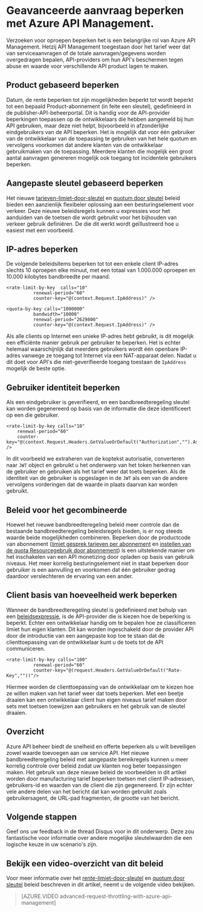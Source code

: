 <properties
    pageTitle="Geavanceerde aanvraag beperken met Azure API Management."
    description="Informatie over het maken en toepassen flexibele quota en tarief van beleid met Azure API Management beperken."
    services="api-management"
    documentationCenter=""
    authors="darrelmiller"
    manager="erikre"
    editor=""/>

<tags
    ms.service="api-management"
    ms.devlang="dotnet"
    ms.topic="article"
    ms.tgt_pltfrm="na"
    ms.workload="na"
    ms.date="10/25/2016"
    ms.author="darrmi"/>


# <a name="advanced-request-throttling-with-azure-api-management"></a>Geavanceerde aanvraag beperken met Azure API Management.

Verzoeken voor oproepen beperken het is een belangrijke rol van Azure API Management. Hetzij API Management toegestaan door het tarief weer dat van serviceaanvragen of de totale aanvragen/gegevens worden overgedragen bepalen, API-providers om hun API's beschermen tegen abuse en waarde voor verschillende API product lagen te maken.

## <a name="product-based-throttling"></a>Product gebaseerd beperken
Datum, de rente beperken tot zijn mogelijkheden beperkt tot wordt beperkt tot een bepaald Product-abonnement (in feite een sleutel), gedefinieerd in de publisher-API-beheerportal. Dit is handig voor de API-provider beperkingen toepassen op de ontwikkelaars die hebben aangemeld bij hun API gebruiken, maar deze niet helpt, bijvoorbeeld in afzonderlijke eindgebruikers van de API beperken. Het is mogelijk dat voor één gebruiker van de ontwikkelaar van de toepassing te gebruiken van het hele quotum en vervolgens voorkomen dat andere klanten van de ontwikkelaar gebruikmaken van de toepassing. Meerdere klanten die mogelijk een groot aantal aanvragen genereren mogelijk ook toegang tot incidentele gebruikers beperken.

## <a name="custom-key-based-throttling"></a>Aangepaste sleutel gebaseerd beperken
Het nieuwe [tarieven-limiet-door-sleutel](https://msdn.microsoft.com/library/azure/dn894078.aspx#LimitCallRateByKey) en [quotum door sleutel](https://msdn.microsoft.com/library/azure/dn894078.aspx#SetUsageQuotaByKey) beleid bieden een aanzienlijk flexibeler oplossing aan een besturingselement voor verkeer. Deze nieuwe beleidsregels kunnen u expressies voor het aanduiden van de toetsen die wordt gebruikt voor het bijhouden van verkeer gebruik definiëren. De die dit werkt wordt geïllustreerd hoe u easiest met een voorbeeld. 

## <a name="ip-address-throttling"></a>IP-adres beperken
De volgende beleidsitems beperken tot tot een enkele client IP-adres slechts 10 oproepen elke minuut, met een totaal van 1.000.000 oproepen en 10.000 kilobytes bandbreedte per maand. 

    <rate-limit-by-key  calls="10"
              renewal-period="60"
              counter-key="@(context.Request.IpAddress)" />

    <quota-by-key calls="1000000"
              bandwidth="10000"
              renewal-period="2629800"
              counter-key="@(context.Request.IpAddress)" />

Als alle clients op Internet een unieke IP-adres hebt gebruikt, is dit mogelijk een efficiënte manier gebruik per gebruiker te beperken. Het is echter helemaal waarschijnlijk dat meerdere gebruikers wordt één openbare IP-adres vanwege ze toegang tot Internet via een NAT-apparaat delen. Nadat u dit doet voor API's die niet-geverifieerde toegang toestaan de `IpAddress` mogelijk de beste optie.

## <a name="user-identity-throttling"></a>Gebruiker identiteit beperken
Als een eindgebruiker is geverifieerd, en een bandbreedteregeling sleutel kan worden gegenereerd op basis van de informatie die deze identificeert op een die gebruiker.

    <rate-limit-by-key calls="10"
        renewal-period="60"
        counter-key="@(context.Request.Headers.GetValueOrDefault("Authorization","").AsJwt()?.Subject)" />

In dit voorbeeld we extraheren van de koptekst autorisatie, converteren naar `JWT` object en gebruikt u het onderwerp van het token herkennen van de gebruiker en gebruiken als het tarief weer dat toets beperken. Als de identiteit van de gebruiker is opgeslagen in de `JWT` als een van de andere vervolgens vorderingen dat de waarde in plaats daarvan kan worden gebruikt.

## <a name="combined-policies"></a>Beleid voor het gecombineerde
Hoewel het nieuwe bandbreedteregeling beleid meer controle dan de bestaande bandbreedteregeling beleidsregels bieden, is er nog steeds waarde beide mogelijkheden combineren. Beperken door de productcode van abonnement ([limiet gesprek tarieven per abonnement](https://msdn.microsoft.com/library/azure/dn894078.aspx#LimitCallRate) en [instellen van de quota Resourcegebruik door abonnement](https://msdn.microsoft.com/library/azure/dn894078.aspx#SetUsageQuota)) is een uitstekende manier om het inschakelen van een API monetizing door opladen op basis van gebruik niveaus. Het meer korrelig besturingselement niet in staat beperken door gebruiker is een aanvulling en voorkomen dat één gebruiker gedrag daardoor verslechteren de ervaring van een ander. 

## <a name="client-driven-throttling"></a>Client basis van hoeveelheid werk beperken
Wanneer de bandbreedteregeling sleutel is gedefinieerd met behulp van een [beleidsexpressie](https://msdn.microsoft.com/library/azure/dn910913.aspx), is de API-provider die is kiezen hoe de beperking is beperkt. Echter een ontwikkelaar handig om te bepalen hoe ze classificeren limiet hun eigen klanten. Dit kan worden ingeschakeld door de provider API door de introductie van een aangepaste kop toe te staan dat de clienttoepassing van de ontwikkelaar kunt u de toets tot de API communiceren.

    <rate-limit-by-key calls="100"
              renewal-period="60"
              counter-key="@(request.Headers.GetValueOrDefault("Rate-Key",""))"/>

Hiermee worden de clienttoepassing van de ontwikkelaar om te kiezen hoe ze willen maken van het tarief weer dat toets beperken. Met een beetje draaien kan een ontwikkelaar client hun eigen niveaus tarief maken door sets met toetsen toewijzen aan gebruikers en het gebruik van de sleutel draaien.

## <a name="summary"></a>Overzicht
Azure API beheer biedt de snelheid en offerte beperken als u wilt beveiligen zowel waarde toevoegen aan uw service API. Het nieuwe bandbreedteregeling beleid met aangepaste bereikregels kunnen u meer korrelig controle over beleid zodat uw klanten nog beter toepassingen maken. Het gebruik van deze nieuwe beleid de voorbeelden in dit artikel worden door manufacturing tarief beperken toetsen met client IP-adressen, gebruikers-id en waarden van de client die zijn gegenereerd. Er zijn echter vele andere delen van het bericht dat kan worden gebruikt zoals gebruikersagent, de URL-pad fragmenten, de grootte van het bericht.

## <a name="next-steps"></a>Volgende stappen
Geef ons uw feedback in de thread Disqus voor in dit onderwerp. Deze zou fantastische voor informatie over andere mogelijke sleutelwaarden die een logische keuze in uw scenario's zijn.

## <a name="watch-a-video-overview-of-these-policies"></a>Bekijk een video-overzicht van dit beleid
Voor meer informatie over het [rente-limiet-door-sleutel](https://msdn.microsoft.com/library/azure/dn894078.aspx#LimitCallRateByKey) en [quotum door sleutel](https://msdn.microsoft.com/library/azure/dn894078.aspx#SetUsageQuotaByKey) beleid beschreven in dit artikel, neemt u de volgende video bekijken.

> [AZURE.VIDEO advanced-request-throttling-with-azure-api-management]
